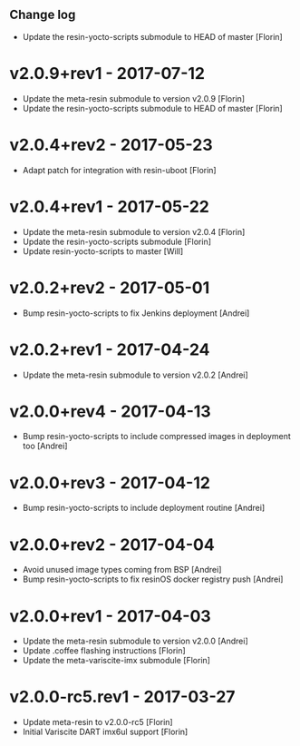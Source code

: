 Change log
-----------

* Update the resin-yocto-scripts submodule to HEAD of master [Florin]

# v2.0.9+rev1 - 2017-07-12

* Update the meta-resin submodule to version v2.0.9 [Florin]
* Update the resin-yocto-scripts submodule to HEAD of master [Florin]

# v2.0.4+rev2 - 2017-05-23

* Adapt patch for integration with resin-uboot [Florin]

# v2.0.4+rev1 - 2017-05-22

* Update the meta-resin submodule to version v2.0.4 [Florin]
* Update the resin-yocto-scripts submodule [Florin]
* Update resin-yocto-scripts to master [Will]

# v2.0.2+rev2 - 2017-05-01

* Bump resin-yocto-scripts to fix Jenkins deployment [Andrei]

# v2.0.2+rev1 - 2017-04-24

* Update the meta-resin submodule to version v2.0.2 [Andrei]

# v2.0.0+rev4 - 2017-04-13

* Bump resin-yocto-scripts to include compressed images in deployment too [Andrei]

# v2.0.0+rev3 - 2017-04-12

* Bump resin-yocto-scripts to include deployment routine [Andrei]

# v2.0.0+rev2 - 2017-04-04

* Avoid unused image types coming from BSP [Andrei]
* Bump resin-yocto-scripts to fix resinOS docker registry push [Andrei]

# v2.0.0+rev1 - 2017-04-03

* Update the meta-resin submodule to version v2.0.0 [Andrei]
* Update .coffee flashing instructions [Florin]
* Update the meta-variscite-imx submodule [Florin]

# v2.0.0-rc5.rev1 - 2017-03-27

* Update meta-resin to v2.0.0-rc5 [Florin]
* Initial Variscite DART imx6ul support [Florin]
